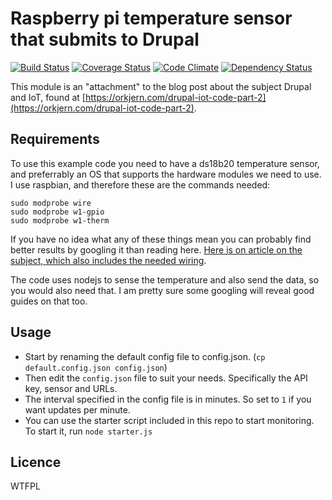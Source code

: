 Raspberry pi temperature sensor that submits to Drupal
==
[![Build Status](https://travis-ci.org/eiriksm/raspberry-temp-to-drupal.svg?branch=master)](https://travis-ci.org/eiriksm/raspberry-temp-to-drupal)
[![Coverage Status](https://coveralls.io/repos/eiriksm/raspberry-temp-to-drupal/badge.svg?branch=master)](https://coveralls.io/r/eiriksm/raspberry-temp-to-drupal?branch=master)
[![Code Climate](https://codeclimate.com/github/eiriksm/raspberry-temp-to-drupal/badges/gpa.svg)](https://codeclimate.com/github/eiriksm/raspberry-temp-to-drupal)
[![Dependency Status](https://david-dm.org/eiriksm/raspberry-temp-to-drupal.svg)](https://david-dm.org/eiriksm/raspberry-temp-to-drupal)

This module is an "attachment" to the blog post about the subject Drupal and IoT, found at [https://orkjern.com/drupal-iot-code-part-2](https://orkjern.com/drupal-iot-code-part-2).

## Requirements

To use this example code you need to have a ds18b20 temperature sensor, and preferrably an OS that supports the hardware modules we need to use. I use raspbian, and therefore these are the commands needed:

```
sudo modprobe wire
sudo modprobe w1-gpio
sudo modprobe w1-therm
```

If you have no idea what any of these things mean you can probably find better results by googling it than reading here. [Here is on article on the subject, which also includes the needed wiring](https://learn.adafruit.com/adafruits-raspberry-pi-lesson-11-ds18b20-temperature-sensing/hardware).

The code uses nodejs to sense the temperature and also send the data, so you would also need that. I am pretty sure some googling will reveal good guides on that too.

## Usage

- Start by renaming the default config file to config.json. (`cp default.config.json config.json`)
- Then edit the `config.json` file to suit your needs. Specifically the API key, sensor and URLs.
- The interval specified in the config file is in minutes. So set to `1` if you want updates per minute.
- You can use the starter script included in this repo to start monitoring. To start it, run `node starter.js`

## Licence
WTFPL
